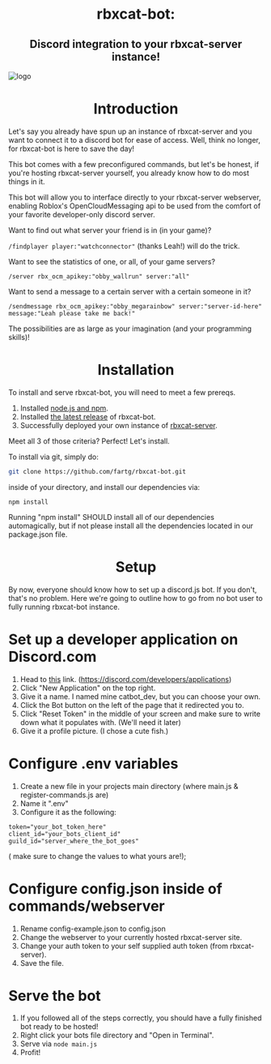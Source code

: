 <h1 align="center"> rbxcat-bot: </h1>
<h2 align="center">Discord integration to your rbxcat-server instance!</h2>

![logo](https://i.imgur.com/7VPmqik.png)

<h1 align="center"> Introduction </h1>
Let's say you already have spun up an instance of rbxcat-server and you want to connect it to a discord bot for ease of access. Well, think no longer, for rbxcat-bot is here to save the day!



This bot comes with a few preconfigured commands, but let's be honest, if you're hosting rbxcat-server yourself, you already know how to do most things in it.


This bot will allow you to interface directly to your rbxcat-server webserver, enabling Roblox's OpenCloudMessaging api to be used from the comfort of your favorite developer-only discord server.

Want to find out what server your friend is in (in your game)?

`/findplayer player:"watchconnector"` (thanks Leah!) will do the trick.

Want to see the statistics of one, or all, of your game servers?

`/server rbx_ocm_apikey:"obby_wallrun" server:"all"`

Want to send a message to a certain server with a certain someone in it?

`/sendmessage rbx_ocm_apikey:"obby_megarainbow" server:"server-id-here" message:"Leah please take me back!"`

The possibilities are as large as your imagination (and your programming skills)!

<h1 align="center"> Installation </h1>
To install and serve rbxcat-bot, you will need to meet a few prereqs.

1. Installed [node.js and npm](https://nodejs.org/en/download).
2. Installed [the latest release](https://github.com/fartg/rbxcat-bot/releases) of rbxcat-bot.
3. Successfully deployed your own instance of [rbxcat-server](https://github.com/lostmedia/rbxcat-server).

Meet all 3 of those criteria? Perfect! Let's install.

To install via git, simply do:
```bash
git clone https://github.com/fartg/rbxcat-bot.git
```
inside of your directory, and install our dependencies via:
```node
npm install
```

Running "npm install" SHOULD install all of our dependencies automagically, but if not please install all the dependencies located in our package.json file.

<h1 align="center"> Setup </h1>
By now, everyone should know how to set up a discord.js bot. If you don't, that's no problem. Here we're going to outline how to go from no bot user to fully running rbxcat-bot instance.


# Set up a developer application on Discord.com
1. Head to [this](https://discord.com/developers/applications) link. (https://discord.com/developers/applications)
2. Click "New Application" on the top right.
3. Give it a name. I named mine catbot_dev, but you can choose your own.
4. Click the Bot button on the left of the page that it redirected you to.
5. Click "Reset Token" in the middle of your screen and make sure to write down what it populates with. (We'll need it later)
6. Give it a profile picture. (I chose a cute fish.)

# Configure .env variables
1. Create a new file in your projects main directory (where main.js & register-commands.js are)
2. Name it ".env"
3. Configure it as the following:
```
token="your_bot_token_here"
client_id="your_bots_client_id"
guild_id="server_where_the_bot_goes"
```
( make sure to change the values to what yours are!);

# Configure config.json inside of commands/webserver
1. Rename config-example.json to config.json
2. Change the webserver to your currently hosted rbxcat-server site.
3. Change your auth token to your self supplied auth token (from rbxcat-server).
4. Save the file.

# Serve the bot
1. If you followed all of the steps correctly, you should have a fully finished bot ready to be hosted!
2. Right click your bots file directory and "Open in Terminal".
3. Serve via `node main.js`
4. Profit!